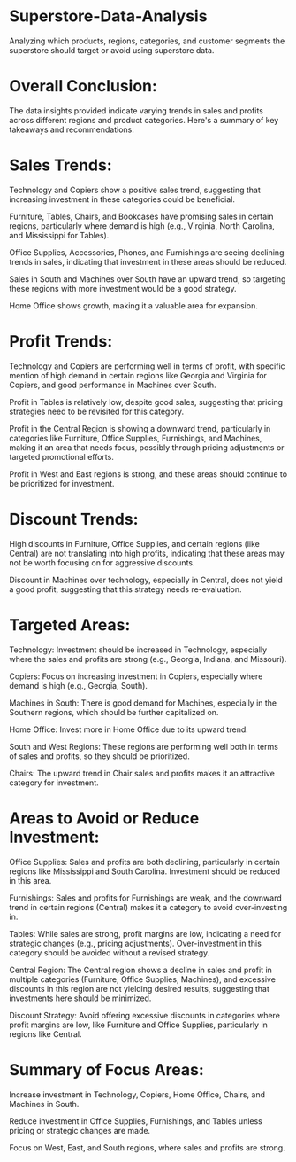 # Superstore-Data-Analysis
Analyzing which products, regions, categories, and customer segments the superstore should target or avoid using superstore data.

# Overall Conclusion:

The data insights provided indicate varying trends in sales and profits across different regions and product categories. Here's a summary of key takeaways and recommendations:

# Sales Trends:

Technology and Copiers show a positive sales trend, suggesting that increasing investment in these categories could be beneficial.

Furniture, Tables, Chairs, and Bookcases have promising sales in certain regions, particularly where demand is high (e.g., Virginia, North Carolina, and Mississippi for Tables).

Office Supplies, Accessories, Phones, and Furnishings are seeing declining trends in sales, indicating that investment in these areas should be reduced.

Sales in South and Machines over South have an upward trend, so targeting these regions with more investment would be a good strategy.

Home Office shows growth, making it a valuable area for expansion.

# Profit Trends:

Technology and Copiers are performing well in terms of profit, with specific mention of high demand in certain regions like Georgia and Virginia for Copiers, and good performance in Machines over South.

Profit in Tables is relatively low, despite good sales, suggesting that pricing strategies need to be revisited for this category.

Profit in the Central Region is showing a downward trend, particularly in categories like Furniture, Office Supplies, Furnishings, and Machines, making it an area that needs focus, possibly through pricing 
adjustments or targeted promotional efforts.

Profit in West and East regions is strong, and these areas should continue to be prioritized for investment.

# Discount Trends:

High discounts in Furniture, Office Supplies, and certain regions (like Central) are not translating into high profits, indicating that these areas may not be worth focusing on for aggressive discounts.

Discount in Machines over technology, especially in Central, does not yield a good profit, suggesting that this strategy needs re-evaluation.

# Targeted Areas:

Technology: Investment should be increased in Technology, especially where the sales and profits are strong (e.g., Georgia, Indiana, and Missouri).

Copiers: Focus on increasing investment in Copiers, especially where demand is high (e.g., Georgia, South).

Machines in South: There is good demand for Machines, especially in the Southern regions, which should be further capitalized on.

Home Office: Invest more in Home Office due to its upward trend.

South and West Regions: These regions are performing well both in terms of sales and profits, so they should be prioritized.

Chairs: The upward trend in Chair sales and profits makes it an attractive category for investment.

# Areas to Avoid or Reduce Investment:

Office Supplies: Sales and profits are both declining, particularly in certain regions like Mississippi and South Carolina. Investment should be reduced in this area.

Furnishings: Sales and profits for Furnishings are weak, and the downward trend in certain regions (Central) makes it a category to avoid over-investing in.

Tables: While sales are strong, profit margins are low, indicating a need for strategic changes (e.g., pricing adjustments). Over-investment in this category should be avoided without a revised strategy.

Central Region: The Central region shows a decline in sales and profit in multiple categories (Furniture, Office Supplies, Machines), and excessive discounts in this region are not yielding desired results, suggesting that investments here should be minimized.

Discount Strategy: Avoid offering excessive discounts in categories where profit margins are low, like Furniture and Office Supplies, particularly in regions like Central.

# Summary of Focus Areas:

Increase investment in Technology, Copiers, Home Office, Chairs, and Machines in South.

Reduce investment in Office Supplies, Furnishings, and Tables unless pricing or strategic changes are made.

Focus on West, East, and South regions, where sales and profits are strong.
